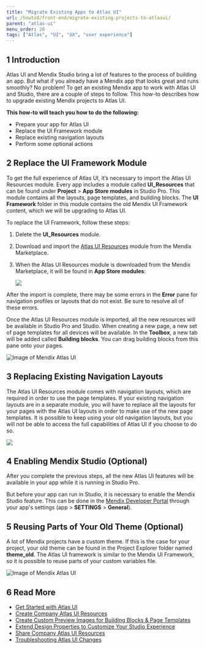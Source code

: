 ```yaml
---
title: "Migrate Existing Apps to Atlas UI"
url: /howto8/front-end/migrate-existing-projects-to-atlasui/
parent: "atlas-ui"
menu_order: 20
tags: ["Atlas", "UI", "UX", "user experience"]
---
```


## 1 Introduction

Atlas UI and Mendix Studio bring a lot of features to the process of building an app. But what if you already have a Mendix app that looks great and runs smoothly? No problem! To get an existing Mendix app to work with Atlas UI and Studio, there are a couple of steps to follow. This how-to describes how to upgrade existing Mendix projects to Atlas UI.

**This how-to will teach you how to do the following:**

* Prepare your app for Atlas UI
* Replace the UI Framework module
* Replace existing navigation layouts
* Perform some optional actions

## 2 Replace the UI Framework Module

To get the full experience of Atlas UI, it’s necessary to import the Atlas UI Resources module. Every app includes a module called **UI_Resources** that can be found under **Project** > **App Store modules** in Studio Pro. This module contains all the layouts, page templates, and building blocks. The **UI Framework** folder in this module contains the old Mendix UI Framework content, which we will be upgrading to Atlas UI.

To replace the UI Framework, follow these steps:

1. Delete the **UI_Resources** module.
2. Download and import the [Atlas UI Resources](/appstore/modules/atlas-ui-resources) module from the Mendix Marketplace.
3.  When the Atlas UI Resources module is downloaded from the Mendix Marketplace, it will be found in **App Store modules**:

    ![](attachments/app-building/migrate_dm_appstore.png)

After the import is complete, there may be some errors in the **Error** pane for navigation profiles or layouts that do not exist. Be sure to resolve all of these errors.

Once the Atlas UI Resources module is imported, all the new resources will be available in Studio Pro and Studio. When creating a new page, a new set of page templates for all devices will be available. In the **Toolbox**, a new tab will be added called **Building blocks**. You can drag building blocks from this pane onto your pages.

![Image of Mendix Atlas UI](attachments/app-building/migrate_dm_bb_toolbox.png)

## 3 Replacing Existing Navigation Layouts

The Atlas UI Resources module comes with navigation layouts, which are required in order to use the page templates. If your existing navigation layouts are in a separate module, you will have to replace all the layouts for your pages with the Atlas UI layouts in order to make use of the new page templates. It is possible to keep using your old navigation layouts, but you will not be able to access the full capabilities of Atlas UI if you choose to do so.

![](attachments/app-building/migrate_dm_navlayouts.png)

## 4 Enabling Mendix Studio (Optional)

After you complete the previous steps, all the new Atlas UI features will be available in your app while it is running in Studio Pro.

But before your app can run in Studio, it is necessary to enable the Mendix Studio feature. This can be done in the [Mendix Developer Portal](https://sprintr.home.mendix.com/index.html) through your app's settings (app > **SETTINGS** > **General**).

## 5 Reusing Parts of Your Old Theme (Optional)

A lot of Mendix projects have a custom theme. If this is the case for your project, your old theme can be found in the Project Explorer folder named **theme_old**. The Atlas UI framework is similar to the Mendix UI Framework, so it is possible to reuse parts of your custom variables file.

![Image of Mendix Atlas UI](attachments/app-building/migrate_old_theme.png)

## 6 Read More

* [Get Started with Atlas UI](get-started-with-atlasui)
* [Create Company Atlas UI Resources](create-company-atlas-ui-resources)
* [Create Custom Preview Images for Building Blocks & Page Templates](create-custom-preview-images-for-building-blocks-and-page-templates)
* [Extend Design Properties to Customize Your Studio Experience](extend-design-properties-to-customize)
* [Share Company Atlas UI Resources](share-company-atlas-ui-resources)
* [Troubleshooting Atlas UI Changes](/refguide8/migration-atlas)